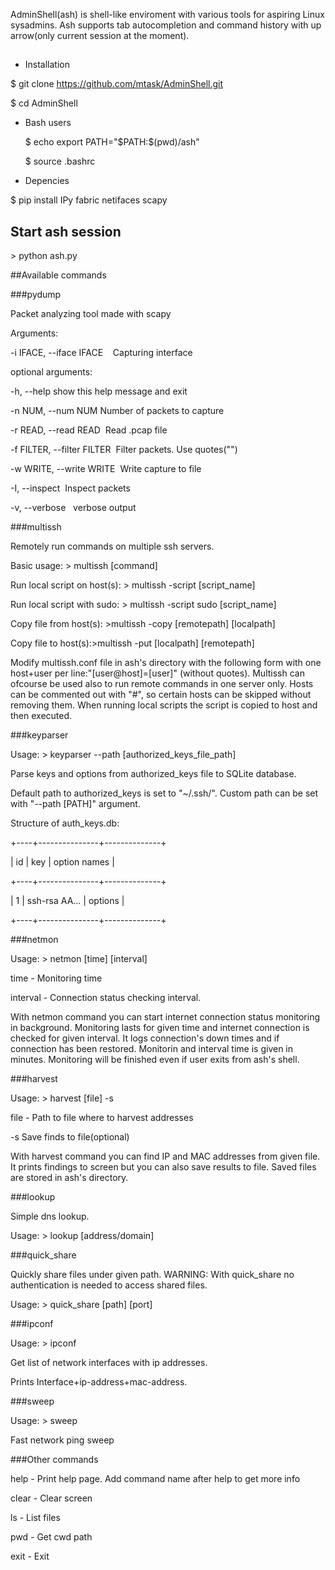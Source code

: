 AdminShell(ash) is shell-like enviroment with various tools for aspiring Linux sysadmins. Ash supports tab autocompletion and command history with up arrow(only current session at the moment).

##
- Installation

$ git clone https://github.com/mtask/AdminShell.git

$ cd AdminShell
  
   - Bash users
      
      $ echo export PATH=\"\$PATH:$(pwd)/ash\"
   
      $ source .bashrc

- Depencies

$ pip install IPy fabric netifaces scapy

## Start ash session

&gt; python ash.py

##Available commands

###pydump

Packet analyzing tool made with scapy

Arguments:


-i IFACE, --iface IFACE    Capturing interface


optional arguments:
  

-h, --help     show this help message and exit
    

-n NUM, --num NUM    Number of packets to capture
  

-r READ, --read READ  Read .pcap file
  

-f FILTER, --filter FILTER  Filter packets. Use quotes("")


-w WRITE, --write WRITE  Write capture to file
 

-I, --inspect  Inspect packets
 

-v, --verbose   verbose output

###multissh

Remotely run commands on multiple ssh servers.

Basic usage: &gt; multissh [command]

Run local script on host(s): &gt; multissh -script [script_name]

Run local script with sudo: &gt; multissh -script sudo [script_name]

Copy file from host(s): &gt;multissh -copy [remotepath] [localpath]

Copy file to host(s):&gt;multissh -put [localpath] [remotepath]

Modify multissh.conf file in ash's directory with the following form with one host+user per line:"[user@host]=[user]" (without quotes).
Multissh can ofcourse be used also to run remote commands in one server only. Hosts can be commented out with "#", so certain hosts can be skipped without removing them. When running local scripts the script is copied to host and then executed.

###keyparser

Usage: &gt; keyparser --path [authorized_keys_file_path]

Parse keys and options from authorized_keys file to SQLite database.

Default path to authorized_keys is set to "~/.ssh/". Custom path can be set with "--path [PATH]" argument.

Structure of auth_keys.db:

+----+---------------+--------------+

| id |      key      | option names |

+----+---------------+--------------+

|  1 | ssh-rsa AA... | options      |

+----+---------------+--------------+

###netmon

Usage: &gt; netmon [time]  [interval]

time - Monitoring time

interval - Connection status checking interval.

With netmon command you can start internet connection status monitoring in background. Monitoring lasts for given time and internet connection is checked for given interval. It logs connection's down times and if connection has been restored. Monitorin and interval time is given in minutes. Monitoring will be finished even if user exits from ash's shell.

###harvest

Usage: &gt; harvest  [file] -s

file - Path to file where to harvest addresses

-s  Save finds to file(optional)

With harvest command you can find IP and MAC addresses from given file. It prints findings to screen but you can also save results to file. Saved files are stored in ash's directory.

###lookup

Simple dns lookup.

Usage: &gt; lookup [address/domain]

###quick_share

Quickly share files under given path. WARNING: With quick_share no authentication is needed to access shared files.

Usage: &gt; quick_share [path] [port]

###ipconf

Usage: &gt; ipconf

Get list of network interfaces with ip addresses.

Prints Interface+ip-address+mac-address.

###sweep

Usage: &gt; sweep

Fast network ping sweep 


###Other commands

help - Print help page. Add command name after help to get more info

clear - Clear screen

ls - List files

pwd - Get cwd path

exit - Exit
